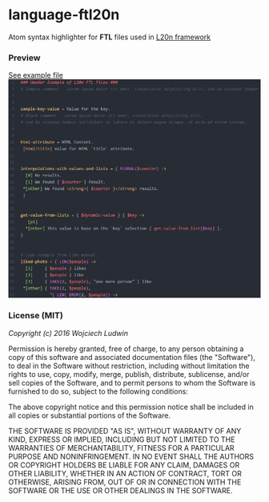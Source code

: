 # language-ftl20n
Atom syntax highlighter for **FTL** files used in [L20n framework](http://l20n.org)

### Preview

[See example file](/assets/ftl20n.example.ftl)
![Screenshot](/assets/screenshot.png)

### License (MIT)

*Copyright (c) 2016 Wojciech Ludwin*

Permission is hereby granted, free of charge, to any person obtaining a copy of this software and associated documentation files (the "Software"), to deal in the Software without restriction, including without limitation the rights to use, copy, modify, merge, publish, distribute, sublicense, and/or sell copies of the Software, and to permit persons to whom the Software is furnished to do so, subject to the following conditions:

The above copyright notice and this permission notice shall be included in all copies or substantial portions of the Software.

THE SOFTWARE IS PROVIDED "AS IS", WITHOUT WARRANTY OF ANY KIND, EXPRESS OR IMPLIED, INCLUDING BUT NOT LIMITED TO THE WARRANTIES OF MERCHANTABILITY, FITNESS FOR A PARTICULAR PURPOSE AND NONINFRINGEMENT. IN NO EVENT SHALL THE AUTHORS OR COPYRIGHT HOLDERS BE LIABLE FOR ANY CLAIM, DAMAGES OR OTHER LIABILITY, WHETHER IN AN ACTION OF CONTRACT, TORT OR OTHERWISE, ARISING FROM, OUT OF OR IN CONNECTION WITH THE SOFTWARE OR THE USE OR OTHER DEALINGS IN THE SOFTWARE.
